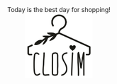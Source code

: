 <div style="text-align:center">Today is the best day for shopping!</div>

<div style="text-align:center"><img src="logo.png" width="30%" height="30%"/></div>
